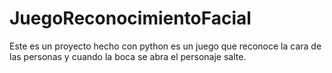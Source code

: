 # JuegoReconocimientoFacial
Este es un proyecto hecho con python es un juego que reconoce la cara de las personas y cuando la boca se abra el personaje salte.
